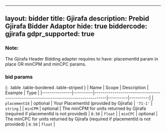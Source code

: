 
---
layout: bidder
title: Gjirafa
description: Prebid Gjirafa Bidder Adaptor
hide: true
biddercode: gjirafa
gdpr_supported: true
---

### Note:
The Gjirafa Header Bidding adapter requires to have: placementId param in place OR minCPM and minCPC params.

### bid params

{: .table .table-bordered .table-striped }
| Name          | Scope    | Description                                                                        | Example  | Type     |
|---------------|----------|------------------------------------------------------------------------------------|----------|----------|
| `placementId` | optional | Your PlacementId (provided by Gjirafa)                                             | `'71-1'` | `string` |
| `minCPM`      | optional | The minCPM for units returned by Gjirafa (required if placementId is not provided) | `0.50`   | `float`  |
| `minCPC`      | optional | The minCPC for units returned by Gjirafa (required if placementId is not provided) | `0.50`   | `float`  |
